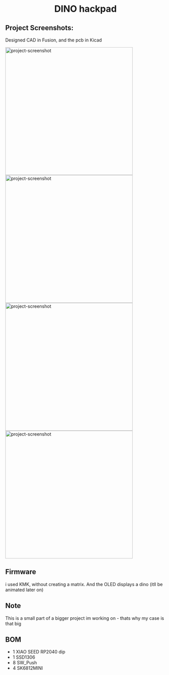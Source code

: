 <h1 align="center" id="title">DINO hackpad</h1>

<h2>Project Screenshots:</h2>

<p>Designed CAD in Fusion, and the pcb in Kicad</p>
<img src="https://cdn.hack.pet/slackcdn/8826a9842e8fc50e028933489dd2fb3c.png" alt="project-screenshot" width="400" height="400/">


<img src="https://cdn.hack.pet/slackcdn/17e2f51d7572a2424585fabb23df1bd7.png" alt="project-screenshot" width="400" height="400/">

<img src="https://cdn.hack.pet/slackcdn/f47ad120fa701c735056077a94e8212e.png" alt="project-screenshot" width="400" height="400/">

<img src="https://cdn.hack.pet/slackcdn/cf4111443ea162a83d603d73c247dc5e.png" alt="project-screenshot" width="400" height="400/">


## Firmware
i used KMK, without creating a matrix. And the OLED displays a dino (itll be animated later on)

## Note
This is a small part of a bigger project im working on - thats why my case is that big

## BOM
- 1 XIAO SEED RP2040 dip
- 1 SSD1306
- 8 SW_Push
- 4 SK6812MINI

